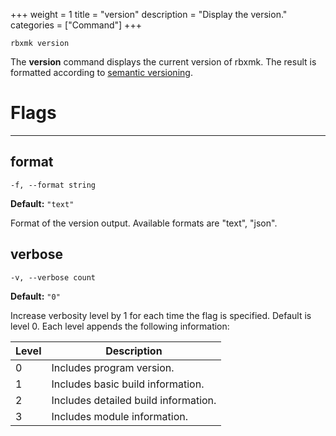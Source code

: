 +++
weight = 1
title = "version"
description = "Display the version."
categories = ["Command"]
+++

`rbxmk version`

The **version** command displays the current version of rbxmk. The result
is formatted according to [semantic versioning](https://semver.org/).

# Flags

----

## format

`-f, --format string`

**Default:** `"text"`

Format of the version output. Available formats are "text", "json".

## verbose

`-v, --verbose count`

**Default:** `"0"`

Increase verbosity level by 1 for each time the flag is specified. Default is
level 0. Each level appends the following information:

| Level | Description |
| --- | --- |
| 0 | Includes program version. |
| 1 | Includes basic build information. |
| 2 | Includes detailed build information. |
| 3 | Includes module information. |